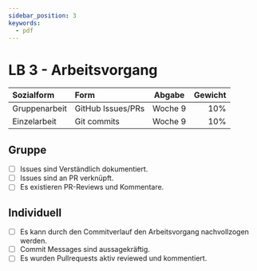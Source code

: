 ```yaml
---
sidebar_position: 3
keywords:
  - pdf
---
```


# LB 3 - Arbeitsvorgang

| Sozialform    | Form              | Abgabe  | Gewicht |
| :------------ | :---------------- | :-----: | ------: |
| Gruppenarbeit | GitHub Issues/PRs | Woche 9 |     10% |
| Einzelarbeit  | Git commits       | Woche 9 |     10% |

## Gruppe

- [ ] Issues sind Verständlich dokumentiert.
- [ ] Issues sind an PR verknüpft.
- [ ] Es existieren PR-Reviews und Kommentare.

## Individuell

- [ ] Es kann durch den Commitverlauf den Arbeitsvorgang nachvollzogen werden.
- [ ] Commit Messages sind aussagekräftig.
- [ ] Es wurden Pullrequests aktiv reviewed und kommentiert.
